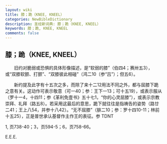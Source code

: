 ```yaml
---
layout: wiki
title: 膝；跪（KNEE, KNEEL）
categories: NewBibleDictionary
description: 圣经新词典: 膝；跪（KNEE, KNEEL）
keywords: 膝；跪, KNEE, KNEEL
comments: false
---
```


## 膝；跪（KNEE, KNEEL）

　　旧约对脆弱或恐惧的具体形像描述，是“软弱的膝”（伯四4；赛卅五3），或“双膝软颤、打颤”、“双膝彼此相碰”（鸿二10〔参“吕”）；但五6）。

　　新约提及此字有十五次之多，而除了来十二12用法不同之外，都与屈膝下跪之意有关。这动作可表示敬意（可一40；参：王下一13；可十五19），或表示服从（罗十一4，十四11；参《革利免壹书》五十七1，“你的心灵屈膝”），或表示宗教崇拜、礼拜（路五8）。若采用这最后的意思，跪下就往往是指祷告的姿势（路廿二41；王上八54，并参十八42）。“无不屈膝”（腓二10；参：罗十四10-11；林前十五25），正是普世承认基督作主作王的表征。参 TDNT

1, 页738-40；3，页594-5；6，页758-66。

E.E.E.








